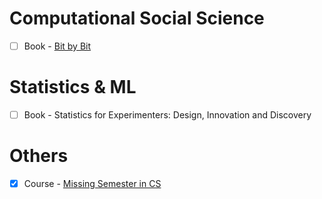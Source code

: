 # Computational Social Science
- [ ] Book - [Bit by Bit](https://www.bitbybitbook.com/en/1st-ed/preface/)

# Statistics & ML
- [ ] Book - Statistics for Experimenters: Design, Innovation and Discovery

# Others
- [X] Course - [Missing Semester in CS](https://missing.csail.mit.edu/)
